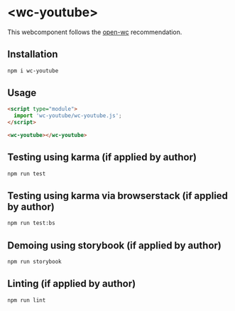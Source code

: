 # \<wc-youtube>

This webcomponent follows the [open-wc](https://github.com/open-wc/open-wc) recommendation.

## Installation
```bash
npm i wc-youtube
```

## Usage
```html
<script type="module">
  import 'wc-youtube/wc-youtube.js';
</script>

<wc-youtube></wc-youtube>
```

## Testing using karma (if applied by author)
```bash
npm run test
```

## Testing using karma via browserstack (if applied by author)
```bash
npm run test:bs
```

## Demoing using storybook (if applied by author)
```bash
npm run storybook
```

## Linting (if applied by author)
```bash
npm run lint
```

